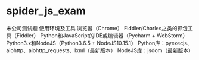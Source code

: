 # spider_js_exam
末公司测试题
使用环境及工具
浏览器（Chrome）
Fiddler/Charles之类的抓包工具（Fiddler）
Python和JavaScript的IDE或编辑器（Pycharm + WebStorm）
Python3.x和NodeJS（Python3.6.5 + NodeJS10.15.1）
Python库：pyexecjs、aiohttp、aiohttp_requests、lxml（最新版本）
NodeJS库：jsdom（最新版本）
